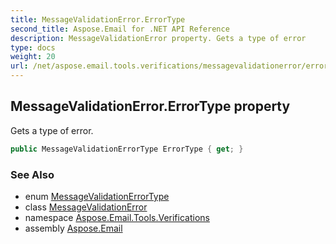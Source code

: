 ```yaml
---
title: MessageValidationError.ErrorType
second_title: Aspose.Email for .NET API Reference
description: MessageValidationError property. Gets a type of error
type: docs
weight: 20
url: /net/aspose.email.tools.verifications/messagevalidationerror/errortype/
---
```

## MessageValidationError.ErrorType property

Gets a type of error.

```csharp
public MessageValidationErrorType ErrorType { get; }
```

### See Also

* enum [MessageValidationErrorType](../../messagevalidationerrortype/)
* class [MessageValidationError](../)
* namespace [Aspose.Email.Tools.Verifications](../../messagevalidationerror/)
* assembly [Aspose.Email](../../../)


